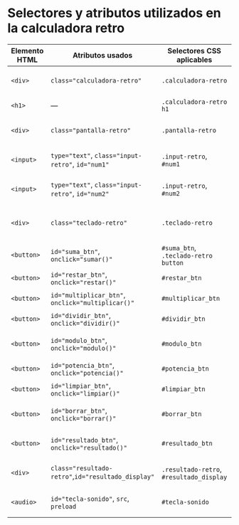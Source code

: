 # Selectores y atributos utilizados en la calculadora retro

| Elemento HTML     | Atributos usados                                  | Selectores CSS aplicables               | Descripción                                                                |
|-------------------|---------------------------------------------------|-----------------------------------------|----------------------------------------------------------------------------|
| `<div>`           | `class="calculadora-retro"`                       | `.calculadora-retro`                    | Contenedor principal de la calculadora.                                    |
| `<h1>`            | —                                                 | `.calculadora-retro h1`                 | Título de la calculadora.                                                  |
| `<div>`           | `class="pantalla-retro"`                          | `.pantalla-retro`                       | Contenedor de los inputs numéricos.                                        |
| `<input>`         | `type="text"`, `class="input-retro"`, `id="num1"` | `.input-retro`, `#num1`                 | Primer número ingresado.                                                   |
| `<input>`         | `type="text"`, `class="input-retro"`, `id="num2"` | `.input-retro`, `#num2`                 | Segundo número ingresado.                                                  |
| `<div>`           | `class="teclado-retro"`                           | `.teclado-retro`                        | Contenedor de los botones de operación.                                    |
| `<button>`        | `id="suma_btn"`, `onclick="sumar()"`              | `#suma_btn`, `.teclado-retro button`    | Botón de suma.                                                             |
| `<button>`        | `id="restar_btn"`, `onclick="restar()"`           | `#restar_btn`                           | Botón de resta.                                                            |
| `<button>`        | `id="multiplicar_btn"`, `onclick="multiplicar()"` | `#multiplicar_btn`                      | Botón de multiplicación.                                                   |
| `<button>`        | `id="dividir_btn"`, `onclick="dividir()"`         | `#dividir_btn`                          | Botón de división.                                                         |
| `<button>`        | `id="modulo_btn"`, `onclick="modulo()"`           | `#modulo_btn`                           | Botón de módulo (resto).                                                   |
| `<button>`        | `id="potencia_btn"`, `onclick="potencia()"`       | `#potencia_btn`                         | Botón de potenciación.                                                     |
| `<button>`        | `id="limpiar_btn"`, `onclick="limpiar()"`         | `#limpiar_btn`                          | Botón de limpiar todo.                                                     |
| `<button>`        | `id="borrar_btn"`, `onclick="borrar()"`           | `#borrar_btn`                           | Botón para borrar último carácter.                                         |
| `<button>`        | `id="resultado_btn"`, `onclick="resultado()"`     | `#resultado_btn`                        | Botón para mostrar el resultado.                                           |
| `<div>`           | `class="resultado-retro"`,`id="resultado_display"`| `.resultado-retro`, `#resultado_display`| Muestra el resultado final.                                                |
| `<audio>`         | `id="tecla-sonido"`, `src`, `preload`             | `#tecla-sonido`                         | Elemento de sonido para el clic retro.                                     |

